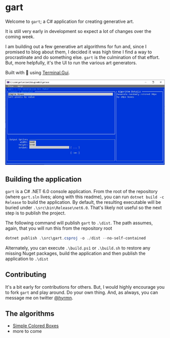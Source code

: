 ﻿# gart

Welcome to `gart`; a C# application for creating generative art.

It is still very early in development so expect a lot of changes over the coming week.

I am building out a few generative art algorithms for fun and, since I promised to blog about them, I decided it was high time I find a way to procrastinate and do something else. `gart` is the culmination of that effort. But, more helpfully, it's the UI to run the various art generators.

Built with 💖 using [Terminal.Gui](https://github.com/migueldeicaza/gui.cs).

![Early screenshot of the UI](betascreenshot.jpg)

## Building the application

`gart` is a C# .NET 6.0 console application. From the root of the repository (where `gart.sln` lives; along with this readme), you can run `dotnet build -c Release` to build the application. By default, the resulting executable will be buried under `.\src\bin\Release\net6.0`. That's likely not useful so the next step is to publish the project. 

The following command will publish `gart` to `.\dist`. The path assumes, again, that you will run this from the repository root

```powershell
dotnet publish .\src\gart.csproj -o ./dist --no-self-contained
```

Alternately, you can execute `.\build.ps1` or `.\build.sh` to restore any missing Nuget packages, build the application and then publish the application to `.\dist`

## Contributing

It's a bit early for contributions for others. But, I would highly encourage you to fork `gart` and play around. Do your own thing. And, as always, you can message me on twitter [@hyrmn](https://twitter.com/hyrmn).

## The algorithms

- [Simple Colored Boxes](https://hyr.mn/lets-make-art-pt1)
- more to come